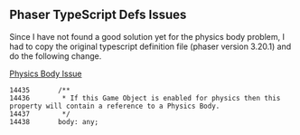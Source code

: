 ## Phaser TypeScript Defs Issues

Since I have not found a good solution yet for the physics body problem,
I had to copy the original typescript definition file (phaser version 3.20.1) and do the following change.

[Physics Body Issue](https://github.com/photonstorm/phaser3-docs/issues/24)

```
14435       /**
14436        * If this Game Object is enabled for physics then this property will contain a reference to a Physics Body.
14437        */
14438       body: any;
```
